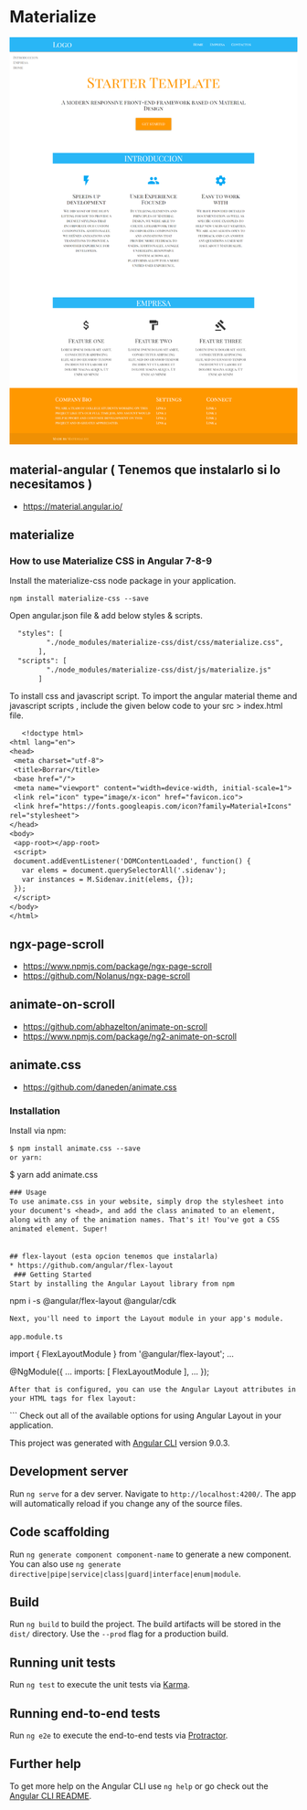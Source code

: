 # Materialize

![imagen](scrollspy2.png)
## material-angular ( Tenemos que instalarlo si lo necesitamos )
* https://material.angular.io/
## materialize 
### How to use Materialize CSS in Angular 7-8-9
Install the materialize-css node package in your application.
```
npm install materialize-css --save
```
Open angular.json file & add below styles & scripts.
```
  "styles": [
         "./node_modules/materialize-css/dist/css/materialize.css",
       ],
  "scripts": [
         "./node_modules/materialize-css/dist/js/materialize.js"
       ]
  ``` 
To install css and javascript script. To import the angular material theme and javascript scripts , include the given below code to your src > index.html file.
```
   <!doctype html>
<html lang="en">
<head>
 <meta charset="utf-8">
 <title>Borrar</title>
 <base href="/">
 <meta name="viewport" content="width=device-width, initial-scale=1">
 <link rel="icon" type="image/x-icon" href="favicon.ico">
 <link href="https://fonts.googleapis.com/icon?family=Material+Icons" rel="stylesheet">
</head>
<body>
 <app-root></app-root>
 <script>
 document.addEventListener('DOMContentLoaded', function() {
   var elems = document.querySelectorAll('.sidenav');
   var instances = M.Sidenav.init(elems, {});
 });
 </script>
</body>
</html>
```
## ngx-page-scroll
* https://www.npmjs.com/package/ngx-page-scroll
* https://github.com/Nolanus/ngx-page-scroll
## animate-on-scroll
* https://github.com/abhazelton/animate-on-scroll
* https://www.npmjs.com/package/ng2-animate-on-scroll
## animate.css
* https://github.com/daneden/animate.css

### Installation
Install via npm:
```
$ npm install animate.css --save
or yarn:
```
$ yarn add animate.css
```
### Usage
To use animate.css in your website, simply drop the stylesheet into your document's <head>, and add the class animated to an element, along with any of the animation names. That's it! You've got a CSS animated element. Super!


## flex-layout (esta opcion tenemos que instalarla)
* https://github.com/angular/flex-layout
 ### Getting Started
Start by installing the Angular Layout library from npm
```
 npm i -s @angular/flex-layout @angular/cdk
```
Next, you'll need to import the Layout module in your app's module.

app.module.ts
```
import { FlexLayoutModule } from '@angular/flex-layout';
...

@NgModule({
    ...
    imports: [ FlexLayoutModule ],
    ...
});
```
After that is configured, you can use the Angular Layout attributes in your HTML tags for flex layout:
```
<div fxLayout="row" fxLayoutAlign="space-between">
</div>
```
Check out all of the available options for using Angular Layout in your application.

This project was generated with [Angular CLI](https://github.com/angular/angular-cli) version 9.0.3.

## Development server

Run `ng serve` for a dev server. Navigate to `http://localhost:4200/`. The app will automatically reload if you change any of the source files.

## Code scaffolding

Run `ng generate component component-name` to generate a new component. You can also use `ng generate directive|pipe|service|class|guard|interface|enum|module`.

## Build

Run `ng build` to build the project. The build artifacts will be stored in the `dist/` directory. Use the `--prod` flag for a production build.

## Running unit tests

Run `ng test` to execute the unit tests via [Karma](https://karma-runner.github.io).

## Running end-to-end tests

Run `ng e2e` to execute the end-to-end tests via [Protractor](http://www.protractortest.org/).

## Further help

To get more help on the Angular CLI use `ng help` or go check out the [Angular CLI README](https://github.com/angular/angular-cli/blob/master/README.md).
